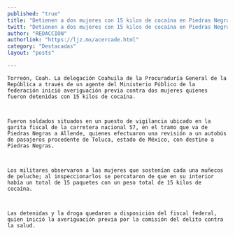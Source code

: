 ```yaml
---
published: "true"
title: "Detienen a dos mujeres con 15 kilos de cocaína en Piedras Negras"
twitt: "Detienen a dos mujeres con 15 kilos de cocaína en Piedras Negras"
author: "REDACCION"
authorlink: "https://ljz.mx/acercade.html"
category: "Destacadas"
layout: "posts"

---
```



  
    Torreón, Coah. La delegación Coahuila de la Procuraduría General de la República a través de un agente del Ministerio Público de la federación inició averiguación previa contra dos mujeres quienes fueron detenidas con 15 kilos de cocaína.
  
  
  
    Fueron soldados situados en un puesto de vigilancia ubicado en la garita fiscal de la carretera nacional 57, en el tramo que va de Piedras Negras a Allende, quienes efectuaron una revisión a un autobús de pasajeros procedente de Toluca, estado de México, con destino a Piedras Negras.
  
  
  
    Los militares observaron a las mujeres que sostenían cada una muñecos de peluche; al inspeccionarlos se percataron de que en su interior había un total de 15 paquetes con un peso total de 15 kilos de cocaína.
  
  
  
    Las detenidas y la droga quedaron a disposición del fiscal federal, quien inició la averiguación previa por la comisión del delito contra la salud.
  

